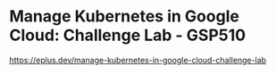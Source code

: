 # Manage Kubernetes in Google Cloud: Challenge Lab - GSP510

<https://eplus.dev/manage-kubernetes-in-google-cloud-challenge-lab>